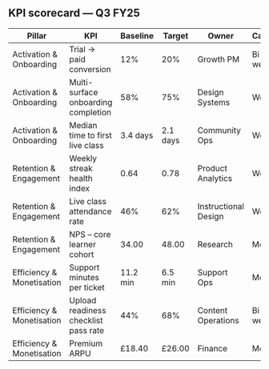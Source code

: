## KPI scorecard — Q3 FY25

| Pillar | KPI | Baseline | Target | Owner | Cadence | Source |
| --- | --- | --- | --- | --- | --- | --- |
| Activation & Onboarding | Trial → paid conversion | 12% | 20% | Growth PM | Bi-weekly | analytics.dashboard.activation |
| Activation & Onboarding | Multi-surface onboarding completion | 58% | 75% | Design Systems | Weekly | telemetry.onboarding-funnel |
| Activation & Onboarding | Median time to first live class | 3.4 days | 2.1 days | Community Ops | Weekly | analytics.session-tracker |
| Retention & Engagement | Weekly streak health index | 0.64 | 0.78 | Product Analytics | Weekly | telemetry.streak-monitor |
| Retention & Engagement | Live class attendance rate | 46% | 62% | Instructional Design | Weekly | analytics.live-class |
| Retention & Engagement | NPS – core learner cohort | 34.00 | 48.00 | Research | Monthly | research.panel.surveys |
| Efficiency & Monetisation | Support minutes per ticket | 11.2 min | 6.5 min | Support Ops | Monthly | ops.helpdesk-metrics |
| Efficiency & Monetisation | Upload readiness checklist pass rate | 44% | 68% | Content Operations | Bi-weekly | annex.navigation.operations |
| Efficiency & Monetisation | Premium ARPU | £18.40 | £26.00 | Finance | Monthly | finance.revenue-projections |
